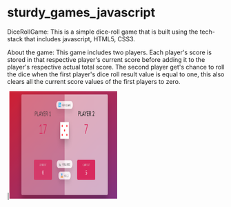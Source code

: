 # sturdy_games_javascript

DiceRollGame: This is a simple dice-roll game that is built using the tech-stack that includes javascript, HTML5, CSS3.

About the game: This game includes two players. Each player's score is stored in that respective player's current score before adding it to the player's respective actual total score.
The second player get's chance to roll the dice when the first player's dice roll result value is equal to one, this also clears all the current score values of the first players to zero.

|<img src="GameScreenShot.png" width="250" height="250" >
